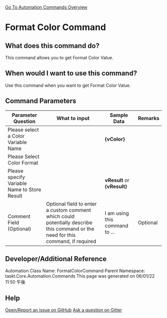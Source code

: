 <!--TITLE: Format Color Command -->
<!-- SUBTITLE: a command in the Color Commands group. -->
[Go To Automation Commands Overview](/automation-commands.md)


# Format Color Command


## What does this command do?
This command allows you to get Format Color Value.


## When would I want to use this command?
Use this command when you want to get Format Color Value.


## Command Parameters
| Parameter Question   	| What to input  	|  Sample Data 	| Remarks  	|
| ---                    | ---               | ---           | ---       |
|Please select a Color Variable Name||**{vColor}**||
|Please Select Color Format||||
|Please specify Variable Name to Store Result||**vResult** or **{vResult}**||
|Comment Field (Optional)|Optional field to enter a custom comment which could potentially describe this command or the need for this command, if required|I am using this command to ...|Optional|










## Developer/Additional Reference
Automation Class Name: FormatColorCommand
Parent Namespace: taskt.Core.Automation.Commands
This page was generated on 06/01/22 11:50 午後


## Help
[Open/Report an issue on GitHub](https://github.com/saucepleez/taskt/issues/new)
[Ask a question on Gitter](https://gitter.im/taskt-rpa/Lobby)
